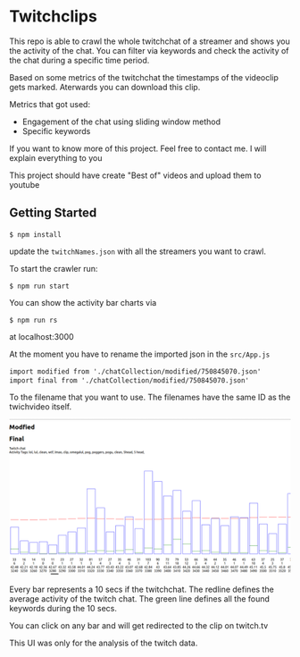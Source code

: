 # Twitchclips

This repo is able to crawl the whole twitchchat of a streamer and shows you the activity of the chat.
You can filter via keywords and check the activity of the chat during a specific time period.

Based on some metrics of the twitchchat the timestamps of the
videoclip gets marked. Aterwards you can download this clip.


Metrics that got used:
- Engagement of the chat using sliding window method
- Specific keywords

If you want to know more of this project. Feel free to contact me. 
I will explain everything to you

This project should have create "Best of" videos and upload them to youtube
## Getting Started

```shell
$ npm install
```

update the ```twitchNames.json``` with all the streamers you want to crawl. 

To start the crawler run:
```shell
$ npm run start
```

You can show the activity bar charts via
```shell
$ npm run rs
```

at localhost:3000

At the moment you have to rename the imported json in the ```src/App.js```

```
import modified from './chatCollection/modified/750845070.json'
import final from './chatCollection/modified/750845070.json'
```

To the filename that you want to use. The filenames have the same ID as the twichvideo itself.

 <img src="docs/clipstitch.png" width="800">

 Every bar represents a 10 secs if the twitchchat. 
 The redline defines the average activity of the twitch chat.
 The green line defines all the found keywords during the 10 secs.

 You can click on any bar and will get redirected to the clip on twitch.tv

 This UI was only for the analysis of the twitch data.

